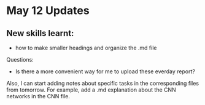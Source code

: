 # May 12 Updates

## New skills learnt: 
- how to make smaller headings and organize the .md file

Questions: 
- Is there a more convenient way for me to upload these everday report? 

Also, I can start adding notes about specific tasks in the corresponding files from tomorrow. 
For example, add a .md explanation about the CNN networks in the CNN file. 
